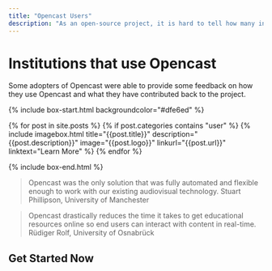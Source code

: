 ```yaml
---
title: "Opencast Users"
description: "As an open-source project, it is hard to tell how many institutions are using Opencast. The software does not have to be licensed and the users do not need to register.But from registrations to the repositories we can say that at over 300 different institutions worldwide have downloaded Opencast. In this area we want to highlight some of the institutions that use Opencast in production."
---
```


# Institutions that use Opencast
Some adopters of Opencast were able to provide some feedback on how they use Opencast and what they have contributed back to the project.

{% include box-start.html backgroundcolor="#dfe6ed" %}

{% for post in site.posts %}
{% if post.categories contains "user" %}
{% include imagebox.html 
title="{{post.title}}"
description="{{post.description}}"
image="{{post.logo}}"
linkurl="{{post.url}}"
linktext="Learn More"
%}
{% endfor %}

{% include box-end.html %}

> Opencast was the only solution that was fully automated and flexible enough to work with our existing audiovisual technology.
Stuart Phillipson, University of Manchester

> Opencast drastically reduces the time it takes to get educational resources online so end users can interact with content in real-time.
Rüdiger Rolf, University of Osnabrück

## Get Started Now
